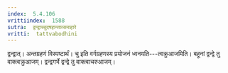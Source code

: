 ```yaml
---
index:  5.4.106
vrittiindex:  1588
sutra:  द्वन्द्वाच्चुदषहान्तात्समाहारे
vritti:  tattvabodhini 
---
```


द्वन्द्वात्। अन्तग्रहणं विस्पष्टार्थं। चु इति वर्गग्रहणस्य प्रयोजनं ध्वनयति---त्वक्रुआजमिति। बहूनां द्वन्द्वे तु वाक्त्वक्रुआजम्। द्वन्द्वगर्भे द्वन्द्वे तु वाक्त्वाचरुआजम्। 

